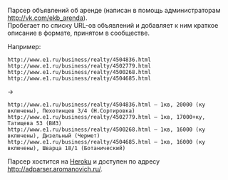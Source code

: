 Парсер объявлений об аренде (написан в помощь администраторам http://vk.com/ekb_arenda).  
Пробегает по списку URL-ов объявлений и добавляет к ним краткое описание в формате, принятом в сообществе.

Например:
```
http://www.e1.ru/business/realty/4504836.html
http://www.e1.ru/business/realty/4502779.html
http://www.e1.ru/business/realty/4500268.html
http://www.e1.ru/business/realty/4504685.html
```
&rarr;
```
http://www.e1.ru/business/realty/4504836.html — 1кв, 20000 (ку включены), Пехотинцев 3/4 (Н.Сортировка)
http://www.e1.ru/business/realty/4502779.html — 1кв, 17000+ку, Татищева 53 (ВИЗ)
http://www.e1.ru/business/realty/4500268.html — 1кв, 16000 (ку включены), Дизельный (Чермет)
http://www.e1.ru/business/realty/4504685.html — 1кв, 16000 (ку включены), Шварца 18/1 (Ботанический)
```

Парсер хостится на [Heroku](http://www.heroku.com/) и доступен по адресу http://adparser.aromanovich.ru/.
